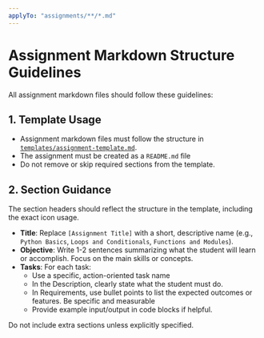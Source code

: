 ```yaml
---
applyTo: "assignments/**/*.md"
---
```


# Assignment Markdown Structure Guidelines

All assignment markdown files should follow these guidelines:

## 1. Template Usage

- Assignment markdown files must follow the structure in [`templates/assignment-template.md`](../../templates/assignment-template.md).
- The assignment must be created as a `README.md` file
- Do not remove or skip required sections from the template.

## 2. Section Guidance

The section headers should reflect the structure in the template, including the exact icon usage.

- **Title**: Replace `[Assignment Title]` with a short, descriptive name (e.g., `Python Basics`, `Loops and Conditionals`, `Functions and Modules`).
- **Objective**: Write 1-2 sentences summarizing what the student will learn or accomplish. Focus on the main skills or concepts.
- **Tasks**: For each task:
   - Use a specific, action-oriented task name
   - In the Description, clearly state what the student must do.
   - In Requirements, use bullet points to list the expected outcomes or features. Be specific and measurable
   - Provide example input/output in code blocks if helpful.

Do not include extra sections unless explicitly specified.